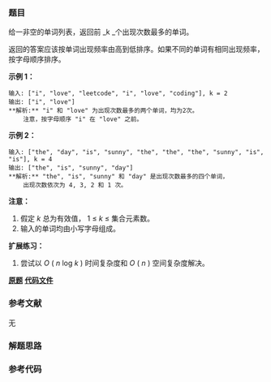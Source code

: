 ### 题目
给一非空的单词列表，返回前  _k  _个出现次数最多的单词。

返回的答案应该按单词出现频率由高到低排序。如果不同的单词有相同出现频率，按字母顺序排序。

**示例 1：**

    
    
    输入: ["i", "love", "leetcode", "i", "love", "coding"], k = 2
    输出: ["i", "love"]
    **解析:** "i" 和 "love" 为出现次数最多的两个单词，均为2次。
        注意，按字母顺序 "i" 在 "love" 之前。
    



**示例 2：**

    
    
    输入: ["the", "day", "is", "sunny", "the", "the", "the", "sunny", "is", "is"], k = 4
    输出: ["the", "is", "sunny", "day"]
    **解析:** "the", "is", "sunny" 和 "day" 是出现次数最多的四个单词，
        出现次数依次为 4, 3, 2 和 1 次。
    



**注意：**

  1. 假定 _k_ 总为有效值， 1 ≤ _k_ ≤ 集合元素数。
  2. 输入的单词均由小写字母组成。



**扩展练习：**

  1. 尝试以  _O_ ( _n_ log _k_ ) 时间复杂度和  _O_ ( _n_ ) 空间复杂度解决。

 **[原题](https://leetcode-cn.com/problems/top-k-frequent-words/)**    **[代码文件]()**


### 参考文献
无

### 解题思路




### 参考代码

```go


```




